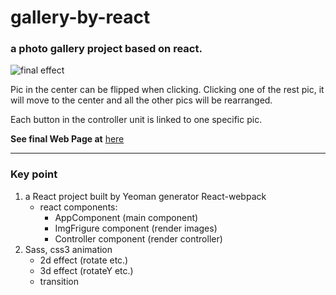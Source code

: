 # gallery-by-react
### a photo gallery project based on react.

![final effect](https://preview.ibb.co/nPm9b6/Screen_Shot_2018_02_01_at_3_34_25_PM.png)


Pic in the center can be flipped when clicking. Clicking one of the rest pic, it will move to the center and all the other pics will be rearranged.

Each button in the controller unit is linked to one specific pic.



__See final Web Page at__ [here](https://jinwangq.github.io/gallery-by-react/)



------
### Key point

1.  a React project built by Yeoman generator React-webpack
    *   react components:
        *   AppComponent (main component)
        *   ImgFrigure component (render images)
        *   Controller component (render controller)
2.  Sass, css3 animation
    *   2d effect (rotate etc.)
    *   3d effect (rotateY etc.)
    *   transition
